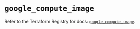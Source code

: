 # `google_compute_image`

Refer to the Terraform Registry for docs: [`google_compute_image`](https://registry.terraform.io/providers/hashicorp/google/5.36.0/docs/resources/compute_image).
